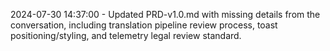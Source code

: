 2024-07-30 14:37:00 - Updated PRD-v1.0.md with missing details from the conversation, including translation pipeline review process, toast positioning/styling, and telemetry legal review standard.